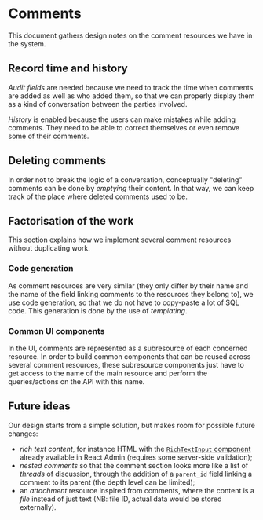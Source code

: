 # Comments

This document gathers design notes on the comment resources we have in the
system.

## Record time and history

_Audit fields_ are needed because we need to track the time when comments are
added as well as who added them, so that we can properly display them as a kind
of conversation between the parties involved.

_History_ is enabled because the users can make mistakes while adding comments.
They need to be able to correct themselves or even remove some of their
comments.

## Deleting comments

In order not to break the logic of a conversation, conceptually "deleting"
comments can be done by _emptying_ their content. In that way, we can keep track
of the place where deleted comments used to be.

## Factorisation of the work

This section explains how we implement several comment resources without
duplicating work.

### Code generation

As comment resources are very similar (they only differ by their name and the
name of the field linking comments to the resources they belong to), we use code
generation, so that we do not have to copy-paste a lot of SQL code. This
generation is done by the use of _templating_.

### Common UI components

In the UI, comments are represented as a subresource of each concerned resource.
In order to build common components that can be reused across several comment
resources, these subresource components just have to get access to the name of
the main resource and perform the queries/actions on the API with this name.

## Future ideas

Our design starts from a simple solution, but makes room for possible future
changes:

- _rich text content_, for instance HTML with the
  [`RichTextInput` component](https://marmelab.com/react-admin/RichTextInput.html)
  already available in React Admin (requires some server-side validation);
- _nested comments_ so that the comment section looks more like a list of
  _threads_ of discussion, through the addition of a `parent_id` field linking a
  comment to its parent (the depth level can be limited);
- an _attachment_ resource inspired from comments, where the content is a _file_
  instead of just text (NB: file ID, actual data would be stored externally).
